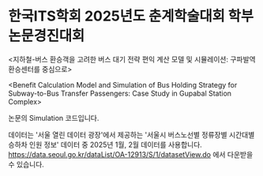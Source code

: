 # 한국ITS학회 2025년도 춘계학술대회 학부논문경진대회
<지하철-버스 환승객을 고려한 버스 대기 전략 편익 계산 모델 및 시뮬레이션: 구파발역 환승센터를 중심으로>

\<Benefit Calculation Model and Simulation of Bus Holding Strategy for Subway-to-Bus Transfer Passengers: Case Study in Gupabal Station Complex>

논문의 Simulation 코드입니다.

데이터는 '서울 열린 데이터 광장'에서 제공하는 '서울시 버스노선별 정류장별 시간대별 승하차 인원 정보' 데이터 중 2025년 1월, 2월 데이터를 사용합니다.
https://data.seoul.go.kr/dataList/OA-12913/S/1/datasetView.do
에서 다운받을 수 있습니다.

